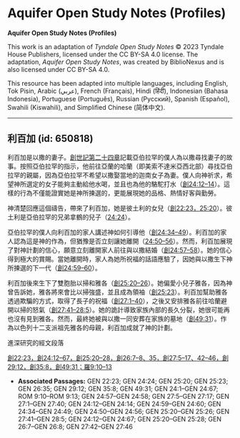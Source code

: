 # Aquifer Open Study Notes (Profiles)

**Aquifer Open Study Notes (Profiles)**

This work is an adaptation of *Tyndale Open Study Notes* © 2023 Tyndale House Publishers, licensed under the CC BY\-SA 4\.0 license. The adaptation, *Aquifer Open Study Notes*, was created by BiblioNexus and is also licensed under CC BY\-SA 4\.0\.

This resource has been adapted into multiple languages, including English, Tok Pisin, Arabic (عربي), French (Français), Hindi (हिंदी), Indonesian (Bahasa Indonesia), Portuguese (Português), Russian (Русский), Spanish (Español), Swahili (Kiswahili), and Simplified Chinese (简体中文).



--------------------------------

## 利百加 (id: 650818)

利百加是以撒的妻子。[創世記第二十四章](https://ref.ly/Gen24:1-Gen24:67)記載亞伯拉罕的僕人為以撒尋找妻子的故事。按照亞伯拉罕的指示，他前往亞蘭的哈蘭（即美索不達米亞西北部）尋找亞伯拉罕的親屬，因為亞伯拉罕不希望以撒娶當地的迦南女子為妻。僕人向神祈求，希望神所選定的女子能夠主動給他水喝，並且也為他的駱駝打水（[創24:12–14](https://ref.ly/Gen24:12-Gen24:14)）。這樣的行為不僅能證實她是神所揀選的，更能展現她的品格、熱情好客與勤勞。

神清楚回應這個禱告，帶來了利百加，她是彼土利的女兒（[創22:23，](https://ref.ly/Gen22:23)[25:20](https://ref.ly/Gen25:20)）。彼土利是亞伯拉罕的兄弟拿鶴的兒子（[24:24](https://ref.ly/Gen24:24)）。

亞伯拉罕的僕人向利百加的家人講述神如何引導他（[創24:34–49](https://ref.ly/Gen24:34-Gen24:49)）。利百加的家人認為這是神的作為，但猶豫是否立刻讓她離開（[24:50–56](https://ref.ly/Gen24:50-Gen24:56)）。然而，利百加展現了對神計劃的信心，願意立刻離開家人前往與以撒結婚（[創24:57–58](https://ref.ly/Gen24:57-Gen24:58)）。她的信心得到極大的賞賜。當她離開時，家人為她所祝福的話語應驗了，因她與以撒生下神所揀選的下一代（[創24:59–60](https://ref.ly/Gen24:59-Gen24:60)）。

利百加後來生下了雙胞胎以掃和雅各（[創25:20–26](https://ref.ly/Gen25:20-Gen25:26)）。她偏愛小兒子雅各，因為神曾告訴她，雅各將來會比以掃強盛，並且成為領袖（[創25:23](https://ref.ly/Gen25:23)）。利百加幫助雅各透過欺騙的方式，取得了長子的祝福（[創27:1–40](https://ref.ly/Gen27:1-Gen27:40)），之後又安排雅各前往哈蘭避開以掃的怒氣（[創27:41–28:5](https://ref.ly/Gen27:41-Gen28:5)）。她的詭計導致家族內部的長久分裂，她很可能再也沒有見到雅各。然而，最終她被與以撒一同安葬在家族的墓地（[創49:31](https://ref.ly/Gen49:31)）。作為以色列十二支派祖先雅各的母親，利百加成就了神的計劃。

進深研究的經文段落

[創22:23，](https://ref.ly/Gen22:23)[創24:12–67，](https://ref.ly/Gen24:12-Gen24:67)[創25:20–28，](https://ref.ly/Gen25:20-Gen25:28)[創26:7–8、](https://ref.ly/Gen26:7-Gen26:8)[35，](https://ref.ly/Gen26:35)[創27:5–17、](https://ref.ly/Gen27:5-Gen27:17)[42–46，](https://ref.ly/Gen27:42-Gen27:46)[創29:12，](https://ref.ly/Gen29:12)[創35:8，](https://ref.ly/Gen35:8)[創49:31；](https://ref.ly/Gen49:31)[羅9:10–13](https://ref.ly/Rom9:10-Rom9:13)

* **Associated Passages:** GEN 22:23; GEN 24:24; GEN 25:20; GEN 25:23; GEN 26:35; GEN 29:12; GEN 35:8; GEN 49:31; GEN 24:1–GEN 24:67; ROM 9:10–ROM 9:13; GEN 24:57–GEN 24:58; GEN 27:5–GEN 27:17; GEN 27:1–GEN 27:40; GEN 24:12–GEN 24:14; GEN 24:59–GEN 24:60; GEN 24:34–GEN 24:49; GEN 24:50–GEN 24:56; GEN 25:20–GEN 25:26; GEN 27:41–GEN 28:5; GEN 24:12–GEN 24:67; GEN 25:20–GEN 25:28; GEN 26:7–GEN 26:8; GEN 27:42–GEN 27:46


